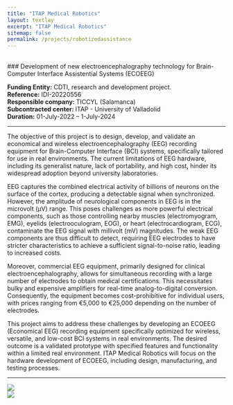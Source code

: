 ```yaml
---
title: "ITAP Medical Robotics"
layout: textlay
excerpt: "ITAP Medical Robotics"
sitemap: false
permalink: /projects/robotizedassistance
---
```


<br>
### Development of new electroencephalography technology for Brain-Computer Interface Assistential Systems (ECOEEG)

<b>Funding Entity:</b> CDTI, research and development project.  
<b>Reference:</b> IDI-20220556  
<b>Responsible company: </b> TICCYL (Salamanca)  
<b>Subcontracted center: </b>  ITAP - University of Valladolid  
<b>Duration:</b>  01-July-2022 – 1-July-2024  

---

The objective of this project is to design, develop, and validate an economical and wireless electroencephalography (EEG) recording equipment for Brain-Computer Interface (BCI) systems, specifically tailored for use in real environments. The current limitations of EEG hardware, including its generalist nature, lack of portability, and high cost, hinder its widespread adoption beyond university laboratories.

EEG captures the combined electrical activity of billions of neurons on the surface of the cortex, producing a detectable signal when synchronized. However, the amplitude of neurological components in EEG is in the microvolt (μV) range. This poses challenges as more powerful electrical components, such as those controlling nearby muscles (electromyogram, EMG), eyelids (electrooculogram, EOG), or heart (electrocardiogram, ECG), contaminate the EEG signal with millivolt (mV) magnitudes. The weak EEG components are thus difficult to detect, requiring EEG electrodes to have stricter characteristics to achieve a sufficient signal-to-noise ratio, leading to increased costs.

Moreover, commercial EEG equipment, primarily designed for clinical electroencephalography, allows for simultaneous recording with a large number of electrodes to obtain medical certifications. This necessitates bulky and expensive amplifiers for real-time analog-to-digital conversion. Consequently, the equipment becomes cost-prohibitive for individual users, with prices ranging from €5,000 to €25,000 depending on the number of electrodes.

This project aims to address these challenges by developing an ECOEEG (Economical EEG) recording equipment specifically optimized for wireless, versatile, and low-cost BCI systems in real environments. The desired outcome is a validated prototype with specified features and functionality within a limited real environment. ITAP Medical Robotics will focus on the hardware development of ECOEEG, including design, manufacturing, and testing processes.


---

<div class="col-md-4">
<a href="https://www.cdti.es/">
<img src="{{ site.url }}{{ site.baseurl }}/images/cdti.png"  class=" img-responsive" />
</a>
</div>

<div class="col-md-4">
<a href="https://www.cyldigital.es/iniciativas-destacadas/asesorat-e-en-tic">
<img src="{{ site.url }}{{ site.baseurl }}/images/ticcyl.png"  class=" img-responsive" />
</a>
</div>

